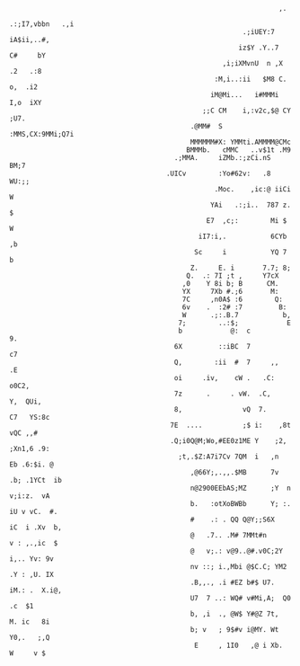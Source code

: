 	
	
		
																	   ,.                                                       
																 .:;I7,vbbn   .,i                                               
															  .;iUEY:7   iA$ii,..#,                                             
															 iz$Y .Y..7   C#     bY                                             
														 ,i;iXMvnU  n ,X  .2   .:8                                              
													   :M,i..:ii   $M8 C. o,  .i2                                               
													  iM@Mi...   i#MMMi I,o  iXY                                                
													;;C CM    i,:v2c,$@ CY ;U7.                                                 
												 .@MM#  S   :MMS,CX:9MMi;Q7i                                                    
												 MMMMMM#X: YMMti.AMMMM@CMc                                                      
												BMMMb.   cMMC   ..v$1t .M9                                                      
											 .;MMA.     iZMb.:;zCi.nS  BM;7                                                     
										   .UICv        :Yo#62v:   .8  WU:;;                                                    
													   .Moc.    ,ic:@ iiCi W                                                    
													  YAi   .:;i..  787 z. $                                                    
													 E7  ,c;:        Mi $  W                                                    
												   iI7:i,.           6CYb ,b                                                    
												  Sc     i           YQ 7 b                                                     
												 Z.     E. i       7.7; 8;                                                      
												Q.  .: 7I ;t ,     Y7cX                                                         
											   ,0    Y 8i b; B      CM.                                                         
											   YX     7Xb #.;6       M:                                                         
											   7C     ,n0A$ :6        Q:                                                        
											   6v    .  :2# :7         B:                                                       
											   W      .;:.B.7           b,                                                      
											  7;        ..:$;            E                                                      
											  b            @:  c         9.                                                     
											 6X         ::iBC  7         c7                                                     
											 Q,        :ii  #  7     ,,  .E                                                     
											 oi     .iv,    cW .   .C:    o0C2,                                                 
											 7z      .     . vW.  .C,     Y,  QUi,                                              
											 8,               vQ  7.     C7   YS:8c                                             
											7E  ....          ;$ i:    ,8t  vQC ,,#                                             
											.Q;i0Q@M;Wo,#EE0z1ME Y    ;2, ;Xn1,6 .9:                                            
											  ;t,.$Z:A7i7Cv 7QM  i   ,n  Eb .6:$i. @                                            
												 ,@66Y;,.,,.$MB      7v .b; .1YCt  ib                                           
												 n@2900EEbAS;MZ      ;Y  n  v;i:z.  vA                                          
												 b.   :otXoBWBb      Y; :. iU v vC.  #.                                         
												 #    .: . QQ Q@Y;;S6X    iC  i .Xv  b,                                         
												 @   .7.. .M# 7MMt#n      v : ,.,ic  $                                          
												 @   v;.: v@9..@#.v0C;2Y   i,.. Yv: 9v                                          
												 nv ::; i.,Mbi @$C.C; YM2 .Y : ,U. IX                                           
												 .B,,., .i #EZ b#$ U7. iM.: .  X.i@,                                            
												 U7  7 ..: WQ# v#Mi,A;  Q0   .c  $1                                             
												 b, ,i  ., @W$ Y#@Z 7t,  M. ic   8i                                             
												 b; v   ; 9$#v i@MY. Wt  Y0,.   ;,Q                                             
												  E     , 1I0   ,@ i Xb.  W     v $                                             